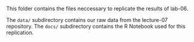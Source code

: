 This folder contains the files neccessary to replicate the results of lab-06.

The `data/` subdirectory contains our raw data from the lecture-07 repository.
The `docs/` subdirectory contains the R Notebook used for this replication.